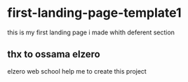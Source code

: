 # first-landing-page-template1
this is my first landing page i made whith deferent section

## thx to ossama elzero
elzero web school help me to create this project
